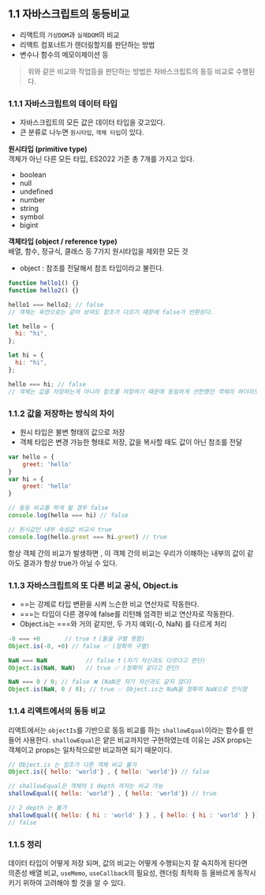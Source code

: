 ## 1.1 자바스크립트의 동등비교
- 리액트의 `가상DOM`과 `실제DOM`의 비교
- 리액트 컴포너트가 렌더링할지를 판단하는 방법
- 변수나 함수의 메모이제이션 등 

> 위와 같은 비교와 작업등을 판단하는 방법은 자바스크립트의 동등 비교로 수행된다. 

### 1.1.1 자바스크립트의 데이터 타입 
- 자바스크립트의 모든 값은 데이터 타입을 갖고있다. 
- 큰 분류로 나누면 `원시타입`, `객체 타입`이 있다. 

**원시타입 (primitive type)**<br/>
객체가 아닌 다른 모든 타입, ES2022 기준 총 7개를 가지고 있다.
- boolean
- null
- undefined
- number
- string
- symbol
- bigint

**객체타입 (object / reference type)**<br/>
배열, 함수, 정규식, 클래스 등 7가지 원시타입을 제외한 모든 것
- object : 참조를 전달해서 참조 타입이라고 불린다.

```js 
function hello1() {}
function hello2() {}

hello1 === hello2; // false
// 객체는 육안으로는 같아 보여도 참조가 다르기 때문에 false가 반환된다.

let hello = {
  hi: "hi",
};

let hi = {
  hi: "hi",
};

hello === hi; // false
// 객체는 값을 저장하는게 아니라 참조를 저장하기 때문에 동일하게 선헌했던 객체라 하더라도 저장하는 순간 다른 참조를 바라보기 떄문에 false를 반환한다.
```

### 1.1.2 값을 저장하는 방식의 차이
- 원시 타입은 불변 형태의 값으로 저장
- 객체 타입은 변경 가능한 형태로 저장, 값을 복사할 때도 값이 아닌 참조를 전달


```js
var hello = {
    greet: 'hello'
}
var hi = {
    greet: 'hello'
}

// 동등 비교를 하게 될 경우 false 
console.log(hello === hi) // false

// 원시값인 내부 속성값 비교시 true
console.log(hello.greet === hi.greet) // true
```

항상 객체 간의 비교가 발생하면 , 이 객체 간의 비교는 우리가 이해하는 내부의 값이
같아도 결과가 항상 true가 아닐 수 있다.

### 1.1.3 자바스크립트의 또 다른 비교 공식, Object.is 
- ==는 강제로 타입 변환을 시켜 느슨한 비교 연산자로 작동한다.
- ===는 타입이 다른 경우에 false를 리턴해 엄격한 비교 연산자로 작동한다.
- Object.is는 ===와 거의 같지만, 두 가지 예외(-0, NaN) 를 다르게 처리


```js
-0 === +0       // true ❗️ (둘을 구별 못함)
Object.is(-0, +0) // false ✅ (정확히 구별)

NaN === NaN           // false ❗️ (자기 자신과도 다르다고 판단)
Object.is(NaN, NaN)   // true ✅ (정확히 같다고 판단)

NaN === 0 / 0; // false ❌ (NaN은 자기 자신과도 같지 않다)
Object.is(NaN, 0 / 0); // true ✅ Object.is는 NaN을 정확히 NaN으로 인식함
```

### 1.1.4 리액트에서의 동등 비교 
리액트에서는 `objectIs`를 기반으로 동등 비교를 하는 `shallowEqual`이라는 함수를 만들어 사용한다.
`shallowEqual`은 얕은 비교까지만 구현하였는데 이유는 JSX props는 객체이고 props는 일차적으로만 비교하면 되기 때문이다.


```js
// Object.is 는 참조가 다른 객체 비교 불가 
Object.is({ hello: 'world'} , { hello: 'world'}) // false

// shallowEqual은 객체의 1 depth 까지는 비교 가능 
shallowEqual({ hello: 'world'} , { hello: 'world'}) // true

// 2 depth 는 불가 
shallowEqual({ hello: { hi : 'world' } } , { hello: { hi : 'world' } }) 
// false
```

### 1.1.5 정리 
데이터 타입이 어떻게 저장 되며, 값의 비교는 어떻게 수행되는지 잘 숙지하게 된다면
<br/>의존성 배열 비교, `useMemo`, `useCallback`의 필요성, 렌더링 최적화 등 올바르게 동작시키기 위하여 고려해야 할 것을 알 수 있다.





